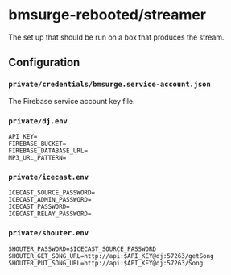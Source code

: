 # bmsurge-rebooted/streamer

The set up that should be run on a box that produces the stream.

## Configuration

### `private/credentials/bmsurge.service-account.json`

The Firebase service account key file.

### `private/dj.env`

```
API_KEY=
FIREBASE_BUCKET=
FIREBASE_DATABASE_URL=
MP3_URL_PATTERN=
```

### `private/icecast.env`

```
ICECAST_SOURCE_PASSWORD=
ICECAST_ADMIN_PASSWORD=
ICECAST_PASSWORD=
ICECAST_RELAY_PASSWORD=
```

### `private/shouter.env`

```
SHOUTER_PASSWORD=$ICECAST_SOURCE_PASSWORD
SHOUTER_GET_SONG_URL=http://api:$API_KEY@dj:57263/getSong
SHOUTER_PUT_SONG_URL=http://api:$API_KEY@dj:57263/Song
```
